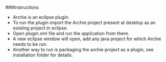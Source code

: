 ###Instrucitons
  - Archie is an eclipse plugin.
  - To run the plugin import the Archie project present at desktop as an existing project in eclipse.
  - Open plugin.xml file and run the application from there.
  - A new eclipse window will open, add any java project for which Archie needs to be run.
  - Another way to run is packaging the archie project as a plugin, see installation folder for details.
